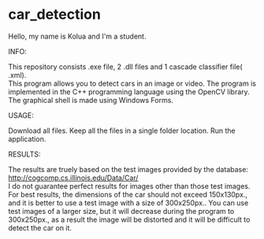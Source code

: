 # car_detection

Hello, my name is Kolua and I'm a student.

INFO:  

This repository consists .exe file, 2 .dll files and 1 cascade classifier file( .xml).  
This program allows you to detect cars in an image or video. The program is implemented in the C++ programming language using the OpenCV library. The graphical shell is made using Windows Forms.  

USAGE:  

Download all files. 
Keep all the files in a single folder location. 
Run the application.  

RESULTS:  

The results are truely based on the test images provided by the database: http://cogcomp.cs.illinois.edu/Data/Car/      
I do not guarantee perfect results for images other than those test images. 
For best results, the dimensions of the car should not exceed 150x130px., and it is better to use a test image with a size of 300x250px.. You can use test images of a larger size, but it will decrease during the program to 300x250px., as a result the image will be distorted and it will be difficult to detect the car on it.  

